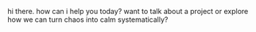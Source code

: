 hi there. how can i help you today? want to talk about a project or explore how we can turn chaos into calm systematically?